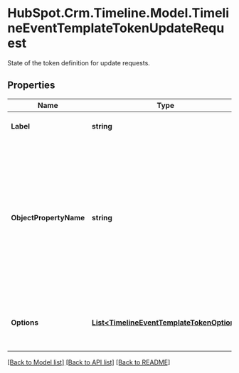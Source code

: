 # HubSpot.Crm.Timeline.Model.TimelineEventTemplateTokenUpdateRequest
State of the token definition for update requests.

## Properties

Name | Type | Description | Notes
------------ | ------------- | ------------- | -------------
**Label** | **string** | Used for list segmentation and reporting. | 
**ObjectPropertyName** | **string** | The name of the CRM object property. This will populate the CRM object property associated with the event. With enough of these, you can fully build CRM objects via the Timeline API. | [optional] 
**Options** | [**List&lt;TimelineEventTemplateTokenOption&gt;**](TimelineEventTemplateTokenOption.md) | If type is &#x60;enumeration&#x60;, we should have a list of options to choose from. | 

[[Back to Model list]](../README.md#documentation-for-models) [[Back to API list]](../README.md#documentation-for-api-endpoints) [[Back to README]](../README.md)

